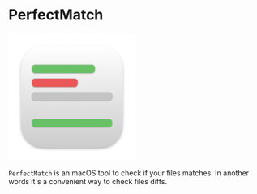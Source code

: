 # PerfectMatch

<img src="Resources/appIcon.png" width=250 />

`PerfectMatch` is an macOS tool to check if your files matches. In another words it's a convenient way to check files diffs.
